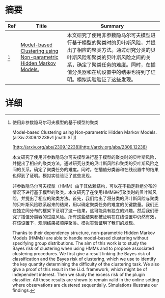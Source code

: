 # 摘要

| Ref | Title | Summary |
| --- | --- | --- |
| [^1] | [Model-based Clustering using Non-parametric Hidden Markov Models.](http://arxiv.org/abs/2309.12238) | 本文研究了使用非参数隐马尔可夫模型进行基于模型的聚类时的贝叶斯风险，并提出了相应的聚类方法。通过研究分类的贝叶斯风险和聚类的贝叶斯风险之间的关系，确定了聚类任务的难度。同时，在插值分类器和在线设置中的结果也得到了证明。模拟实验验证了这些发现。 |

# 详细

[^1]: 使用非参数隐马尔可夫模型的基于模型的聚类

    Model-based Clustering using Non-parametric Hidden Markov Models. (arXiv:2309.12238v1 [math.ST])

    [http://arxiv.org/abs/2309.12238](http://arxiv.org/abs/2309.12238)

    本文研究了使用非参数隐马尔可夫模型进行基于模型的聚类时的贝叶斯风险，并提出了相应的聚类方法。通过研究分类的贝叶斯风险和聚类的贝叶斯风险之间的关系，确定了聚类任务的难度。同时，在插值分类器和在线设置中的结果也得到了证明。模拟实验验证了这些发现。

    

    非参数隐马尔可夫模型（HMM）由于其依赖结构，可以在不指定群组分布的情况下进行基于模型的聚类。本文研究了在使用HMM进行聚类时的贝叶斯风险，并提出了相应的聚类方法。首先，我们给出了将分类的贝叶斯风险与聚类的贝叶斯风险联系起来的结果，用以确定聚类任务的难度的关键数量。我们还在独立同分布的框架下证明了这一结果，这可能具有独立的兴趣。然后我们研究了插值分类器的过度风险。所有这些结果都被证明在在线设置中仍然有效，在该设置下，观测结果被顺序聚类。模拟实验证明了我们的发现。

    Thanks to their dependency structure, non-parametric Hidden Markov Models (HMMs) are able to handle model-based clustering without specifying group distributions. The aim of this work is to study the Bayes risk of clustering when using HMMs and to propose associated clustering procedures. We first give a result linking the Bayes risk of classification and the Bayes risk of clustering, which we use to identify the key quantity determining the difficulty of the clustering task. We also give a proof of this result in the i.i.d. framework, which might be of independent interest. Then we study the excess risk of the plugin classifier. All these results are shown to remain valid in the online setting where observations are clustered sequentially. Simulations illustrate our findings.
    

